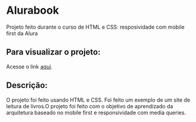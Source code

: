 # Alurabook
Projeto feito durante o curso de HTML e CSS: resposividade com mobile first da Alura

## Para visualizar o projeto:
Acesse o link <a href="https://larifar.github.io/Alurabook/">aqui</a>.

## Descrição:
O projeto foi feito usando HTML e CSS. Foi feito um exemplo de um site de leitura de livros.O projeto foi feito com o objetivo de aprendizado da arquitetura baseado no mobile first e responsividade com media queries. 
